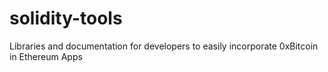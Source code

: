 # solidity-tools
Libraries and documentation for developers to easily incorporate 0xBitcoin in Ethereum Apps
